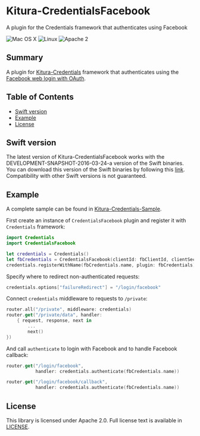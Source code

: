 # Kitura-CredentialsFacebook
A plugin for the Credentials framework that authenticates using Facebook

![Mac OS X](https://img.shields.io/badge/os-Mac%20OS%20X-green.svg?style=flat)
![Linux](https://img.shields.io/badge/os-linux-green.svg?style=flat)
![Apache 2](https://img.shields.io/badge/license-Apache2-blue.svg?style=flat)

## Summary
A plugin for [Kitura-Credentials](https://github.com/IBM-Swift/Kitura-Credentials) framework that authenticates using the [Facebook web login with OAuth](https://developers.facebook.com/docs/facebook-login/manually-build-a-login-flow).

## Table of Contents
* [Swift version](#swift-version)
* [Example](#example)
* [License](#license)

## Swift version
The latest version of Kitura-CredentialsFacebook works with the DEVELOPMENT-SNAPSHOT-2016-03-24-a version of the Swift binaries. You can download this version of the Swift binaries by following this [link](https://swift.org/download/). Compatibility with other Swift versions is not guaranteed.

## Example
A complete sample can be found in [Kitura-Credentials-Sample](https://github.com/IBM-Swift/Kitura-Credentials-Sample).
<br>

First create an instance of `CredentialsFacebook` plugin and register it with `Credentials` framework:
```swift
import Credentials
import CredentialsFacebook

let credentials = Credentials()
let fbCredentials = CredentialsFacebook(clientId: fbClientId, clientSecret: fbClientSecret, callbackUrl: serverUrl + "/login/facebook/callback")
credentials.registerWithName(fbCredentials.name, plugin: fbCredentials)
```
Specify where to redirect non-authenticated requests:
```swift
credentials.options["failureRedirect"] = "/login/facebook"
```

Connect `credentials` middleware to requests to `/private`:

```swift
router.all("/private", middleware: credentials)
router.get("/private/data", handler:
    { request, response, next in
        ...  
        next()
})
```
And call `authenticate` to login with Facebook and to handle Facebook callback:

```swift
router.get("/login/facebook",
           handler: credentials.authenticate(fbCredentials.name))

router.get("/login/facebook/callback",
           handler: credentials.authenticate(fbCredentials.name))
```

## License
This library is licensed under Apache 2.0. Full license text is available in [LICENSE](LICENSE.txt).
